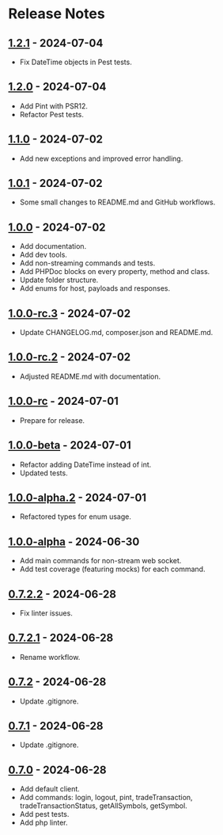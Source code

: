 # Release Notes

## [1.2.1](https://github.com/timirey/xapi-php/compare/1.2.0...1.2.1) - 2024-07-04

* Fix DateTime objects in Pest tests.

## [1.2.0](https://github.com/timirey/xapi-php/compare/1.1.0...1.2.0) - 2024-07-04

* Add Pint with PSR12.
* Refactor Pest tests.

## [1.1.0](https://github.com/timirey/xapi-php/compare/1.0.1...1.1.0) - 2024-07-02

* Add new exceptions and improved error handling.

## [1.0.1](https://github.com/timirey/xapi-php/compare/1.0.0...1.0.1) - 2024-07-02

* Some small changes to README.md and GitHub workflows.

## [1.0.0](https://github.com/timirey/xapi-php/compare/0.7.2.2...1.0.0) - 2024-07-02

* Add documentation.
* Add dev tools.
* Add non-streaming commands and tests.
* Add PHPDoc blocks on every property, method and class.
* Update folder structure.
* Add enums for host, payloads and responses.

## [1.0.0-rc.3](https://github.com/timirey/xapi-php/compare/1.0.0-rc.2...1.0.0-rc.3) - 2024-07-02

* Update CHANGELOG.md, composer.json and README.md.

## [1.0.0-rc.2](https://github.com/timirey/xapi-php/compare/1.0.0-rc...1.0.0-rc.2) - 2024-07-02

* Adjusted README.md with documentation.

## [1.0.0-rc](https://github.com/timirey/xapi-php/compare/1.0.0-beta...1.0.0-rc) - 2024-07-01

* Prepare for release.

## [1.0.0-beta](https://github.com/timirey/xapi-php/compare/1.0.0-alpha.2...1.0.0-beta) - 2024-07-01

* Refactor adding DateTime instead of int.
* Updated tests.

## [1.0.0-alpha.2](https://github.com/timirey/xapi-php/compare/1.0.0-alpha...1.0.0-alpha.2) - 2024-07-01

* Refactored types for enum usage.

## [1.0.0-alpha](https://github.com/timirey/xapi-php/compare/0.7.2.2...1.0.0-alpha) - 2024-06-30

* Add main commands for non-stream web socket. 
* Add test coverage (featuring mocks) for each command.

## [0.7.2.2](https://github.com/timirey/xapi-php/compare/0.7.2.1...0.7.2.2) - 2024-06-28

* Fix linter issues.

## [0.7.2.1](https://github.com/timirey/xapi-php/compare/0.7.2...0.7.2.1) - 2024-06-28

* Rename workflow.

## [0.7.2](https://github.com/timirey/xapi-php/compare/0.7.1...0.7.2) - 2024-06-28

* Update .gitignore.

## [0.7.1](https://github.com/timirey/xapi-php/compare/0.7.0...0.7.1) - 2024-06-28

* Update .gitignore.

## [0.7.0](https://github.com/timirey/xapi-php/commits/0.7.0) - 2024-06-28

* Add default client.
* Add commands: login, logout, pint, tradeTransaction, tradeTransactionStatus, getAllSymbols, getSymbol.
* Add pest tests.
* Add php linter.
